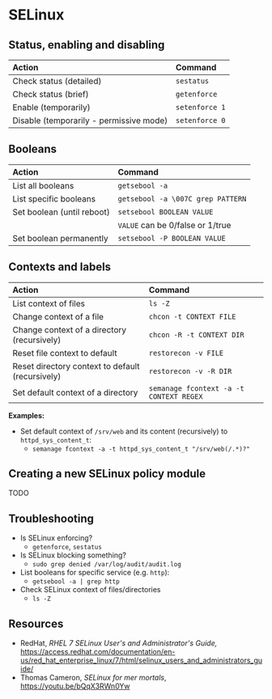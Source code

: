 # SELinux

## Status, enabling and disabling

| Action                                  | Command        |
| :---                                    | :---           |
| Check status (detailed)                 | `sestatus`     |
| Check status (brief)                    | `getenforce`   |
| Enable (temporarily)                    | `setenforce 1` |
| Disable (temporarily - permissive mode) | `setenforce 0` |

## Booleans

| Action                     | Command                           |
| :---                       | :---                              |
| List all booleans          | `getsebool -a`                    |
| List specific booleans     | `getsebool -a \007C grep PATTERN` |
| Set boolean (until reboot) | `setsebool BOOLEAN VALUE`         |
|                            | `VALUE` can be 0/false or 1/true  |
| Set boolean permanently    | `setsebool -P BOOLEAN VALUE`      |

## Contexts and labels

| Action                                           | Command                                 |
| :---                                             | :---                                    |
| List context of files                            | `ls -Z`                                 |
| Change context of a file                         | `chcon -t CONTEXT FILE`                 |
| Change context of a directory (recursively)      | `chcon -R -t CONTEXT DIR`               |
| Reset file context to default                    | `restorecon -v FILE`                    |
| Reset directory context to default (recursively) | `restorecon -v -R DIR`                  |
| Set default context of a directory               | `semanage fcontext -a -t CONTEXT REGEX` |

**Examples:**

- Set default context of `/srv/web` and its content (recursively) to `httpd_sys_content_t`:
    - `semanage fcontext -a -t httpd_sys_content_t "/srv/web(/.*)?"`

## Creating a new SELinux policy module

TODO

## Troubleshooting

- Is SELinux enforcing?
    - `getenforce`, `sestatus`
- Is SELinux blocking something?
    - `sudo grep denied /var/log/audit/audit.log`
- List booleans for specific service (e.g. `http`):
    - `getsebool -a | grep http`
- Check SELinux context of files/directories
    - `ls -Z`

## Resources

- RedHat, *RHEL 7 SELinux User's and Administrator's Guide,* <https://access.redhat.com/documentation/en-us/red_hat_enterprise_linux/7/html/selinux_users_and_administrators_guide/>
- Thomas Cameron, *SELinux for mer mortals*, <https://youtu.be/bQqX3RWn0Yw>
